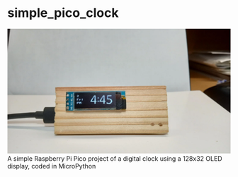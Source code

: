 # simple_pico_clock
![Alt text](images/clock_image.webp)
A simple Raspberry Pi Pico project of a digital clock using a 128x32 OLED display, coded in MicroPython
